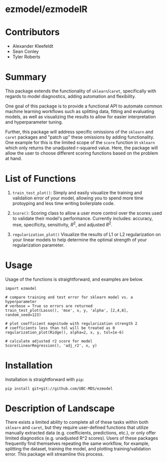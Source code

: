 # ezmodel/ezmodelR


# Contributors
* Alexander Kleefeldt
* Sean Conley
* Tyler Roberts

# Summary

This package extends the functionality of `sklearn`/`caret`, specifically with regards to model diagnostics,
adding automation and flexibility.

One goal of this package is to provide a functional API to automate common machine learning workflows such as splitting data,
fitting and evaluating models, as well as visualizing the results to allow for easier interpretation and hyperparameter tuning.

Further, this package will address specific omissions of the `sklearn` and `caret` packages and "patch up" these omissions
by adding functionality. One example for this is the limited scope of the `score` function
in `sklearn` which only returns the unadjusted r-squared value. Here, the package will allow the
user to choose different scoring functions based on the problem at hand.


# List of Functions

1. `train_test_plot()`: Simply and easily visualize the training and validation error of your model, allowing you to spend more time protoyping and less time writing boilerplate code.

2. `Score()`: Scoring class to allow a user more control over the scores used to validate their model's performance. Currently includes: accuracy, mse, specificity, sensitivity, $R^2$, and adjusted $R^2$.

3. `regularization_plot()`  Visualize the results of L1 or L2 regularization on your linear models to help determine the optimal strength of your regularization parameter.

# Usage

Usage of the functions is straightforward, and examples are below.

```{python}
import ezmodel

# compare training and test error for sklearn model vs. a hyperparameter
# verbose = True so errors are returned
train_test_plot(Lasso(), 'mse', x, y, 'alpha', [2,4,8], random_seed=123)

# plot coefficient magnitude with regularization strength 2
# coefficients less than tol will be treated as 0
regularization_plot(Ridge(), alpha=2, x, y, tol=1e-6)

# calculate adjusted r2 score for model
Score(LinearRegression(), 'adj_r2', x, y)
```

# Installation

Installation is straightforward with `pip`:

```
pip install git+git://github.com/UBC-MDS/ezmodel
```

# Description of Landscape

There exists a limited ability to complete all of these tasks within both `sklearn` and `caret`, but they require user-defined functions that utilize manually
extracted data (e.g. coefficients, predictions, etc.), or only offer limited diagnostics (e.g. unadjusted R^2 scores). Users of these packages frequently find
themselves repeating the same workflow, for example, splitting the dataset, training the model, and plotting training/validation error. This package will
streamline this process.
